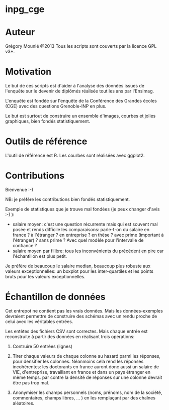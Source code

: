 inpg_cge
========

# Auteur

Grégory Mounié @2013
Tous les scripts sont couverts par la licence GPL v3+.

# Motivation

Le but de ces scripts est d'aider à l'analyse des données issues
de l'enquête sur le devenir de diplômés réalisée tout les ans par
l'Ensimag.

L'enquête est fondée sur l'enquête de la Conférence des Grandes écoles
(CGE) avec des questions Grenoble-INP en plus.

Le but est surtout de construire un ensemble d'images, courbes et
jolies graphiques, bien fondés statistiquement.

# Outils de référence

L'outil de référence est R. Les courbes sont réalisées avec ggplot2.

# Contributions

Bienvenue :-)

NB: je préfère les contributions bien fondés statistiquement.

Exemple de statistiques que je trouve mal fondées (je peux changer
d'avis :-) ):

- salaire moyen: c'est une question récurrente mais qui est souvent
  mal posée et rends difficile les comparaisons: parle-t-on du salaire
  en france ? à l'étranger ? en entreprise ? en thèse ?  avec prime
  (important à l'étranger) ? sans prime ? Avec quel modèle pour
  l'intervalle de confiance ?
- salaire moyen par filière: tous les inconvénients du précédent en
  pire car l'échantillon est plus petit.

Je préfère de beaucoup le salaire median, beaucoup plus robuste aux
valeurs exceptionnelles: un boxplot pour les inter-quartiles et les
points bruts pour les valeurs exceptionnelles.


# Échantillon de données

Cet entrepot ne contient pas les vrais données. Mais les
données-exemples devraient permettre de construire des schémas avec un
rendu proche de celui avec les véritables entrées.

Les entêtes des fichiers CSV sont correctes. Mais chaque entrée est
reconstruite à partir des données en réalisant trois opérations:

1. Contruire 50 entrées (lignes)

2. Tirer chaque valeurs de chaque colonne au hasard parmi les
réponses, pour densifier les colonnes. Néanmoins cela rend les
réponses incohérentes: les doctorants en france auront donc aussi un
salaire de VIE, d'entreprise, travaillant en france et dans un pays
étranger en même temps. par contre la densité de réponses sur une
colonne devrait être pas trop mal.

3. Anonymiser les champs personnels (noms, prénoms, nom de la société,
commentaires, champs libres, ... ) en les remplaçant par des chaînes
aléatoires.
